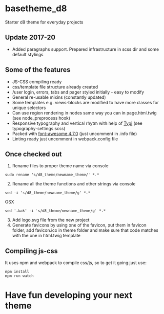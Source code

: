 # basetheme_d8
Starter d8 theme for everyday projects

## Update 2017-20
+ Added paragraphs support. Prepared infrastructure in scss dir and some default stylings

## Some of the features
+ JS-CSS compiling ready
+ css/template file structure already created
+ /user login, errors, tabs and pager styled initially - easy to modify
+ General re-usable mixins (constantly updated)
+ Some templates e.g. views-blocks are modified to have more classes for unique selectors
+ Can use region rendering in nodes same way you can in page.html.twig (see node_preprocess hook)
+ Responsive typography and vertical rhytm with help of [Typi](https://github.com/zellwk/typi) (see typography-settings.scss)
+ Packed with [font-awesome 4.7.0](http://fontawesome.io/) (just uncomment in .info file)
+ Linting ready just uncomment in webpack.config file 



## Once checked out
1. Rename files to proper theme name via console
```
sudo rename 's/d8_theme/newname_theme/' *.*
```
2. Rename all the theme functions and other strings via console
```
sed -i 's/d8_theme/newname_theme/g' *.*
```
OSX
```
sed '.bak' -i 's/d8_theme/newname_theme/g' *.*
```
3. Add logo.svg file from the new project
4. Generate favicons by using one of the favicon, put them in favicon folder, add favicon.ico in theme folder and make sure that code matches with the one in html.twig template

## Compiling js-css
It uses npm and webpack to compile css/js, so to get it going just use:
```
npm install
npm run watch
```

# Have fun developing your next theme
